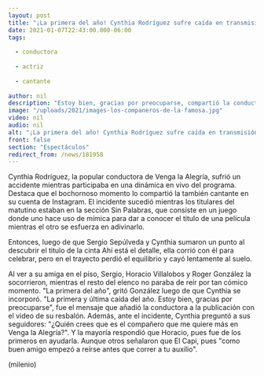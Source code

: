 ```yaml
---
layout: post
title: "¡La primera del año! Cynthia Rodríguez sufre caída en transmisión en vivo de 'Venga la Alegría'"
date: 2021-01-07T22:43:00.000-06:00
tags:
  
  - conductora
  
  - actriz
  
  - cantante
  
author: nil
description: "Estoy bien, gracias por preocuparse, compartió la conductora en su cuenta de Instagram ante su desafortunado accidente. "
image: "/uploads/2021/images-los-companeros-de-la-famosa.jpg"
video: nil
audio: nil
alt: "¡La primera del año! Cynthia Rodríguez sufre caída en transmisión en vivo de 'Venga la Alegría'"
front: false
section: "Espectáculos"
redirect_from: /news/181958
---
```


Cynthia Rodríguez, la popular conductora de Venga la Alegría, sufrió un accidente mientras participaba en una dinámica en vivo del programa. Destaca que el bochornoso momento lo compartió la también cantante en su cuenta de Instagram.   El incidente sucedió mientras los titulares del matutino estaban en la sección Sin Palabras, que consiste en un juego donde uno hace uso de mímica para dar a conocer el titulo de una película mientras el otro se esfuerza en adivinarlo.

Entonces, luego de que Sergio Sepúlveda y Cynthia sumaron un punto al descubrir el titulo de la cinta Ahí está el detalle, ella corrió con él para celebrar, pero en el trayecto perdió el equilibrio y cayó lentamente al suelo.  

Al ver a su amiga en el piso, Sergio, Horacio Villalobos y Roger González la socorrieron, mientras el resto del elenco no paraba de reír por tan cómico momento. "La primera del año", gritó González luego de que Cynthia se incorporó.  "La primera y última caída del año. Estoy bien, gracias por preocuparse", fue el mensaje que añadió la conductora a la publicación con el video de su resbalón. Además, ante el incidente, Cynthia preguntó a sus seguidores: "¿Quién crees que es el compañero que me quiere más en Venga la Alegría?". Y la mayoría respondió que Horacio, pues fue de los primeros en ayudarla. Aunque otros señalaron que El Capi, pues "como buen amigo empezó a reírse antes que correr a tu auxilio".  

(milenio)
